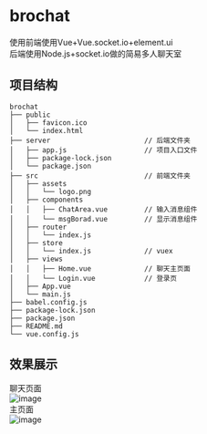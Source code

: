 # brochat
使用前端使用Vue+Vue.socket.io+element.ui<br>
后端使用Node.js+socket.io做的简易多人聊天室<br>

## 项目结构
```
brochat
├── public                    
│   ├── favicon.ico
│   └── index.html
├── server                       // 后端文件夹
│   ├── app.js                   // 项目入口文件
│   ├── package-lock.json
│   └── package.json
├── src                          // 前端文件夹
│   ├── assets
│   │   └── logo.png
│   ├── components            
│   │   ├── ChatArea.vue         // 输入消息组件
│   │   └── msgBorad.vue         // 显示消息组件
│   ├── router
│   │   └── index.js
│   ├── store
│   │   └── index.js             // vuex
│   ├── views
│   │   ├── Home.vue             // 聊天主页面
│   │   └── Login.vue            // 登录页
│   ├── App.vue
│   └── main.js
├── babel.config.js
├── package-lock.json
├── package.json
├── README.md
└── vue.config.js
```
## 效果展示
聊天页面<br>
![image](https://user-images.githubusercontent.com/93251384/149264743-90681918-9913-4c82-aa5c-0e0b50b32f81.png)<br>
主页面<br>
![image](https://user-images.githubusercontent.com/93251384/149264825-adc4ae2e-5e48-4d7b-9315-32107ee9c47a.png)<br>


